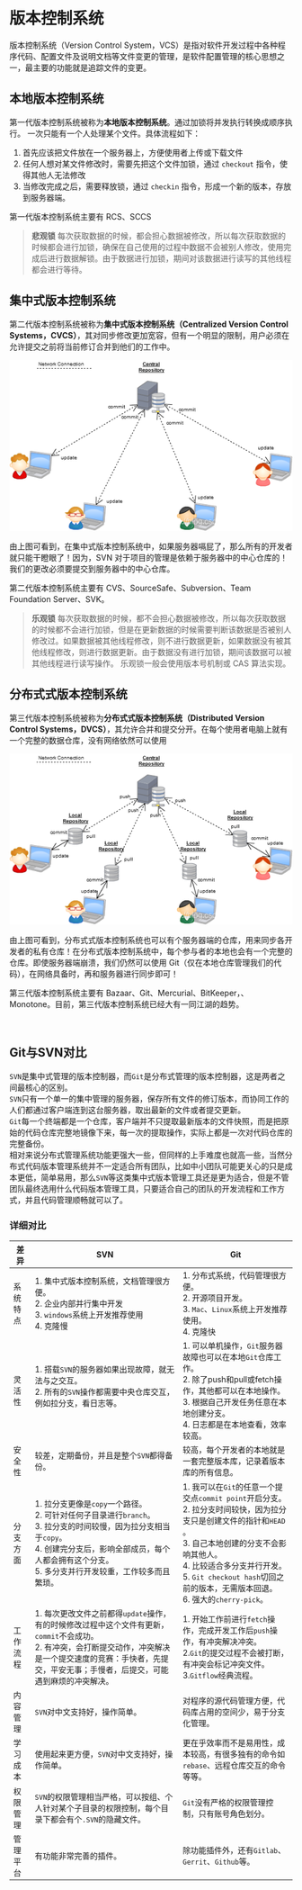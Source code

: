 # 版本控制系统

版本控制系统（Version Control System，VCS）是指对软件开发过程中各种程序代码、配置文件及说明文档等文件变更的管理，是软件配置管理的核心思想之一，最主要的功能就是追踪文件的变更。

## 本地版本控制系统

第一代版本控制系统被称为**本地版本控制系统**。通过加锁将并发执行转换成顺序执行。 一次只能有一个人处理某个文件。具体流程如下：

1. 首先应该把文件放在一个服务器上，方便使用者上传或下载文件
2. 任何人想对某文件修改时，需要先把这个文件加锁，通过 `checkout` 指令，使得其他人无法修改
3. 当修改完成之后，需要释放锁，通过 `checkin` 指令，形成一个新的版本，存放到服务器端。

第一代版本控制系统主要有 RCS、SCCS

> **悲观锁**
> 每次获取数据的时候，都会担心数据被修改，所以每次获取数据的时候都会进行加锁，确保在自己使用的过程中数据不会被别人修改，使用完成后进行数据解锁。由于数据进行加锁，期间对该数据进行读写的其他线程都会进行等待。

## 集中式版本控制系统

第二代版本控制系统被称为**集中式版本控制系统（Centralized Version Control Systems，CVCS）**，其对同步修改更加宽容，但有一个明显的限制，用户必须在允许提交之前将当前修订合并到他们的工作中。

![](assets/image-20230607141047314-20230610173809-6y1n6y5.png)

由上图可看到，在集中式版本控制系统中，如果服务器嗝屁了，那么所有的开发者就只能干瞪眼了！因为，SVN 对于项目的管理是依赖于服务器中的中心仓库的！我们的更改必须要提交到服务器中的中心仓库。

第二代版本控制系统主要有 CVS、SourceSafe、Subversion、Team Foundation Server、SVK。

> **乐观锁**
> 每次获取数据的时候，都不会担心数据被修改，所以每次获取数据的时候都不会进行加锁，但是在更新数据的时候需要判断该数据是否被别人修改过。如果数据被其他线程修改，则不进行数据更新，如果数据没有被其他线程修改，则进行数据更新。由于数据没有进行加锁，期间该数据可以被其他线程进行读写操作。
> 乐观锁一般会使用版本号机制或 CAS 算法实现。

## 分布式式版本控制系统

第三代版本控制系统被称为**分布式式版本控制系统（Distributed Version Control Systems，DVCS）**，其允许合并和提交分开。在每个使用者电脑上就有一个完整的数据仓库，没有网络依然可以使用

![](assets/image-20230607141156346-20230610173809-1ulj7ho.png)

由上图可看到，分布式式版本控制系统也可以有个服务器端的仓库，用来同步各开发者的私有仓库！在分布式版本控制系统中，每个参与者的本地也会有一个完整的仓库。即使服务器端崩溃，我们仍然可以使用 Git（仅在本地仓库管理我们的代码），在网络具备时，再和服务器进行同步即可！

第三代版本控制系统主要有 Bazaar、Git、Mercurial、BitKeeper，、Monotone。目前，第三代版本控制系统已经大有一同江湖的趋势。

‍

## Git与SVN对比

​`SVN`​是集中式管理的版本控制器，而`Git`​是分布式管理的版本控制器，这是两者之间最核心的区别。  
​`SVN`​只有一个单一的集中管理的服务器，保存所有文件的修订版本，而协同工作的人们都通过客户端连到这台服务器，取出最新的文件或者提交更新。  
​`Git`​每一个终端都是一个仓库，客户端并不只提取最新版本的文件快照，而是把原始的代码仓库完整地镜像下来，每一次的提取操作，实际上都是一次对代码仓库的完整备份。  
相对来说分布式管理系统功能更强大一些，但同样的上手难度也就高一些，当然分布式代码版本管理系统并不一定适合所有团队，比如中小团队可能更关心的只是成本更低，简单易用，那么`SVN`​等这类集中式版本管理工具还是更为适合，但是不管团队最终选用什么代码版本管理工具，只要适合自己的团队的开发流程和工作方式，并且代码管理顺畅就可以了。

### 详细对比

|差异|SVN|Git|
| ----------| ------------------------------------------------------------------------------------------------------------------------------------------------------------------------------------------------------------| --------------------------------------------------------------------------------------------------------------------------------------------------------------------------------------------------------------------------|
|系统特点|1. 集中式版本控制系统，文档管理很方便。<br />2. 企业内部并行集中开发 <br />3. `windows`​系统上开发推荐使用 <br />4. 克隆慢<br />|1. 分布式系统，代码管理很方便。  <br />2. 开源项目开发。  <br />3. `Mac`​、`Linux`​系统上开发推荐使用。  <br />4. 克隆快<br />|
|灵活性|1. 搭载`SVN`​的服务器如果出现故障，就无法与之交互。<br />2. 所有的`SVN`​操作都需要中央仓库交互，例如拉分支，看日志等。<br /><br />|1. 可以单机操作，`Git`​服务器故障也可以在本地`Git`​仓库工作。<br />2. 除了push和pull或fetch操作，其他都可以在本地操作。<br />3. 根据自己开发任务任意在本地创建分支。<br />4. 日志都是在本地查看，效率较高。|
|安全性|较差，定期备份，并且是整个`SVN`​都得备份。|较高，每个开发者的本地就是一套完整版本库，记录着版本库的所有信息。|
|分支方面|1. 拉分支更像是`copy`​一个路径。<br />2. 可针对任何子目录进行`branch`​。<br />3. 拉分支的时间较慢，因为拉分支相当于`copy`​。<br />4. 创建完分支后，影响全部成员，每个人都会拥有这个分支。<br />5. 多分支并行开发较重，工作较多而且繁琐。|1. 我可以在`Git`​的任意一个提交点`commit point`​开启分支。<br />2. 拉分支时间较快，因为拉分支只是创建文件的指针和`HEAD`​。<br />3. 自己本地创建的分支不会影响其他人。<br />4. 比较适合多分支并行开发。<br />5. `Git checkout hash`​切回之前的版本，无需版本回退。<br />6. 强大的`cherry-pick`​。|
|工作流程|1. 每次更改文件之前都得`update`​操作，有的时候修改过程中这个文件有更新，`commit`​不会成功。<br />2. 有冲突，会打断提交动作，冲突解决是一个提交速度的竞赛：手快者，先提交，平安无事；手慢者，后提交，可能遇到麻烦的冲突解决。|1. 开始工作前进行`fetch`​操作，完成开发工作后`push`​操作，有冲突解决冲突。<br />2. ​`Git`​的提交过程不会被打断，有冲突会标记冲突文件。<br />3. ​`Gitflow`​经典流程。<br />|
|内容管理|​`SVN`​对中文支持好，操作简单。|对程序的源代码管理方便，代码库占用的空间少，易于分支化管理。|
|学习成本|使用起来更方便，`SVN`​对中文支持好，操作简单。|更在乎效率而不是易用性，成本较高，有很多独有的命令如`rebase`​、远程仓库交互的命令等等。|
|权限管理|​`SVN`​的权限管理相当严格，可以按组、个人针对某个子目录的权限控制，每个目录下都会有个`.SVN`​的隐藏文件。|​`Git`​没有严格的权限管理控制，只有账号角色划分。|
|管理平台|有功能非常完善的插件。|除功能插件外，还有`Gitlab`​、`Gerrit`​、`Github`​等。|
